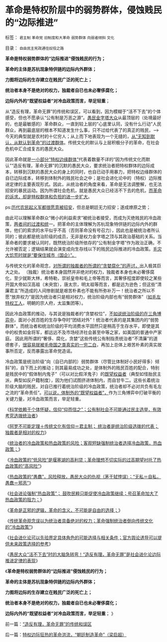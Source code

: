 # 革命是特权阶层中的弱势群体，侵蚀贱民的“边际推进”

标签： `君主制` `革命党` `旧制度和大革命` `弱势群体` `向弱者倾斜` `文化` 

目录： `自由民主宪政通往奴役之路`

**革命是特权弱势群体的“边际推进”侵蚀贱民的行为；**

**革命的主体是苏杭现象特供链的边际内外群体；**

**力图将边际的生存建立在贱民广泛的死亡上；**

**统治者本身不是绝对的权力，独裁者自已也未必奢侈腐化；**

**边际内外的“既望权益者”对冷血政策而言，举足轻重**；



从“造反有理，革命无罪”的传统和误区，可以看到，因为模糊于“活不下去”的个体感受，但也不愿承认“公有制是万恶之源”。[愚民金字塔大众](../../../2012/6/11/生活在社会最底层的愚民也是统治者.md)从最顶层的（处境最好的，也是最敏感的）革命群众，一直到较上层的“心底里认同，没有什么行动”人民群众，再到最底层的根本不知道发生什么事，只不过给代表了的真正的贱民，——>今天的典型就是农村的十亿穷人；从上而下地表现为一个无缝的，[从“无知到默认，从默认到革命”的过渡群体](../../../2012/6/11/愚民公害总是某一层次的统治者；.md)。传统文化的默认与上层积极分子的革命，在社会危机中汇合成复古的愚民大众。

因此革命就是[一小部分“特权边缘群体”](../../../2010/1/5/“反对社会进步”的实力和意愿都被高估了.md)代表着数量不详的“因为传统文化而默认”“造反有理，革命无罪”的沉默的愚民大众，要求统治者把特权群体的边际成本，转移到沉默的愚民大众的身上的同时，也自已动手用暴力，把特权边缘群体的自已边际成本，转移到体制外的贱民社会之中；是社会进化论中的（特权）边际推进定律的主要表现形式。因此，从统治者的角度来看，革命是无法调整解，也无法招安的暴民运动。因为所谓社会危机，就是愚民大众已经活不下去的危机，[而革命的诉求，却是特权群体和负担的进一步扩大](../../../2011/11/21/寡头型民主增强了黄宗羲效应.md)。

ps:[历代农民起义军都很愿意被招安](../../../2011/11/12/农民起义和公有制社会的自然灾害.md)，但总是朝廷无力招安；遂成燎原之势；

由此可以理解革命群众“微小的利益索求”被统治者接受，而成为灭绝贱民的冷血政策，[两者间的过渡和统](../../../2013/5/27/民粹令政策冷血，革命阻挠民主，及戈尔巴乔夫.md)一。把革命的主体理解为苏杭现象特供链的边际内外的群体，他们的索求的水平似乎不高（否则革命没有号召力），因此也是被统治者所认同的；彼此都是统治阶级的成员，无非是权力金字塔之顶与其政治基础的关系。当革命者的要求被认同时，既然统治阶级所依存的“公有制金字塔”作为政治正确，不允许被否定；逻辑结果就会演变成向生存线以下的贱民边际推进的冷血政策。[毛灾大饥荒时就是“要保住城市（国企）”。](../../../2009/8/4/城乡人口比例边际达成人道主义灾难的三个充分条件.md)

与传统文化的革命观念，[对所谓的独裁者的所谓的“贪婪腐化”的声讨，](../../../2013/2/4/反腐败或是冬天里“好一棚大烟火”.md)出入极其巨大之处。
（独裁）统治者本身固然并非绝对的权力，独裁者本身也未必奢侈腐化，至少就斯大林，希特勒，崇祯皇帝和毛上帝等而言，其奢侈程度即使较之某些开国大帝如汉高祖（末央宫），唐太宗，明太祖等而言，都是远为逊色；但这些“清廉君主”所造成的人间惨剧就是艰苦朴素也不能有所弥补万一！统治者之所以不愿“放弃权力”是因为统治者只是相对权力，统治阶级内部也有“弱势群体”（[如毛左特权工人](../../../2012/8/31/让民主滚开！特权工人阶级不答应！.md)，明朝的宗人府，太监集团等）。

因此冷血政策的推动，与其说是独裁者的“贪婪权位”，[不如说统治阶级的在三角博弈中](../../../2013/5/24/“三角演义”纳什均衡的旧制度，大革命，胡适的预言.md)，面对小民百姓的生存争夺时“团结对外”！统治者代表的是其集团内的“弱势群体”，而统治者和统治阶级的平均消费水平固然只是稍高于生存水平，即使是其中的权贵如金将军，都远远不及市场经济社会甚至中等之家，如美国的普通中产家庭。
因此用所谓的“奢侈、腐化，贪婪”这些传统公有制指责统治者“不清廉”的道德套子，[很容易就被毛帝国之类真实的一穷二白](../../../2009/8/26/水洗一般均贫富的天堂.md)，再加上总体上艰苦朴素的真实故事所否定，反而暴露出革命党造谣。

冷血政策是统治阶级“向（自已内部的）弱势群体（尽管比体制好小民好得多）倾斜”的，自下而上的推动；则其最易成功之处，是体制外的贱民百姓的配合，特别是贱民中的“假体制内鬼子”（可以对比假洋鬼子）的[既望权益者](../../../2009/8/25/财中饿鬼之既望权益者.md)（典型如怪胎民主派，典型如反户籍制度），因为他们试图挤进体制内，而自甘牛二。这些长着统治阶级大脑的贱民，对自已推行着统治阶级的冷血政策，统治者却不必对共负有毛左之流的“革命责任”。[可以说，体制外的“既望权益者”，](../../../2009/8/29/利益期望决定社会立场行为.md)作为三角博弈中打破平衡的关键力量，对冷血政策而言，举足轻重。

《[科学依赖于个体怀疑，信仰“仰而信之”；公有制社会不可能通过民主选举，有效考究选拨统治者](../../../2013/5/26/公有制社会不可能通过民主选举，有效考究选拨统治者.md)》

《[阿罗不可能定理＋传统文化有信仰＝君主制；
统治者是统治阶级选拨的代表；独裁者是相对的权力](../../../2013/5/26/独裁者是相对权力，统治阶级是绝对权力，宗教的意义及大革命.md)》

《[统治者的冷血政策和热血政策的风险；客观短缺强制统治者选择冷血政策，热血政策；](../../../2013/5/26/统治者的冷血政策和热血政策的风险评估.md)》

《[冷血政策的“低风险”是堰塞湖的高利贷；革命理想不切实际的过高期望衬托了热血政策的“高风险”](../../../2013/5/27/冷血政策的“低风险”是堰塞湖的高利贷.md)》

《[热血政策的“愚蠢”，风险释放，愚民大众的仇视（茅于轼悖误）；“无私＝自私，愚蠢＝邪恶”](../../../2013/5/27/改革政策的聪明与愚蠢及“茅于轼悖误”.md)》

《[社会进论强制“热血政策”；
鼓吹民粹只能促使冷血政策继续；号召革命加大了热血政策的阻力；](../../../2013/5/26/统治者的冷血政策和热血政策的风险评估.md)》

《[革命是正邪的逻辑，革命的含义，不可能是自由的选择；](../../../2013/5/28/革命是正邪的逻辑，不可能是自由的选择.md)》

《[传统革命观念误以为统治者具备绝对的权力；革命强制统治者倒向传统文化的“冷血政策”](../../../2013/5/28/传统革命观念误解独裁者，革命强制统治者倒向冷血政策.md)》

《[社会进化论可以先验界定具体角色的可能选择与相关条件；官方舆论诱导可以提供未来政策选择的参考](../../../2013/5/28/社会进化论能知过去未来.md)》

《[愚民大众“活不下去”时的大脑急转弯！“造反有理，革命无罪”是社会进化论边际推进定律的表现](../../../2013/5/29/“造反有理，革命无罪”的传统和误区.md)》

《**革命是特权弱势群体的“边际推进”侵蚀贱民的行为；**

**革命的主体是苏杭现象特供链的边际内外群体；**

**力图将边际的生存建立在贱民广泛的死亡上；**

**统治者本身不是绝对的权力，独裁者自已也未必奢侈腐化；**

**边际内外的“既望权益者”对冷血政策而言，举足轻重**； 》

前一篇：[“造反有理，革命无罪”的传统和误区](../../../2013/5/29/“造反有理，革命无罪”的传统和误区.md)

后一篇：[特权边际狂热的革命洪流，“朝廷制造革命”（梁启超）](../../../2013/5/29/特权边际狂热的革命洪流，“朝廷制造革命”（梁启超）.md)